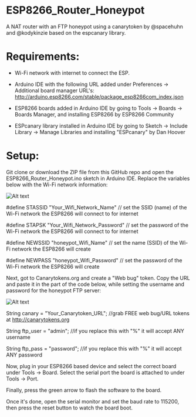 # ESP8266_Router_Honeypot
A NAT router with an FTP honeypot using a canarytoken by @spacehuhn and @kodykinzie based on the espcanary library.

<h1>Requirements:</h1>

* Wi-Fi network with internet to connect the ESP.

* Arduino IDE with the following URL added under Preferences -> Additional board manager URL's: http://arduino.esp8266.com/stable/package_esp8266com_index.json

* ESP8266 boards added in Arduino IDE by going to Tools -> Boards -> Boards Manager, and installing ESP8266 by ESP8266 Community

* ESPcanary library installed in Arduino IDE by going to Sketch -> Include Library -> Manage Libraries and installing "ESPcanary" by Dan Hoover



<h1>Setup:</h1>


Git clone or download the ZIP file from this GitHub repo and open the ESP8266_Router_Honeypot.ino sketch in Arduino IDE.
Replace the variables below with the Wi-Fi network information:

![Alt text](https://i.imgur.com/JIVvYhe.png "Update these")

#define STASSID "Your_Wifi_Network_Name" // set the SSID (name) of the Wi-Fi network the ESP8266 will connect to for internet

#define STAPSK  "Your_Wifi_Network_Password" // set the password of the Wi-Fi network the ESP8266 will connect to for internet

#define NEWSSID  "honeypot_Wifi_Name" // set the name (SSID) of the Wi-Fi network the ESP8266 will create

#define NEWPASS  "honeypot_Wifi_Password" // set the password of the Wi-Fi network the ESP8266 will create


Next, got to Canarytokens.org and create a "Web bug" token. Copy the URL and paste it in the part of the code below, while setting the username and password for the honeypot FTP server:

![Alt text](https://i.imgur.com/UY83p5k.png "Update these too")

String canary = "Your_Canarytoken_URL";  //grab FREE web bug/URL tokens at http://canarytokens.org

String ftp_user = "admin";    //if you replace this with "%" it will accept ANY username

String ftp_pass = "password"; //if you replace this with "%" it will accept ANY password


Now, plug in your ESP8266 based device and select the correct board under Tools -> Board. Select the serial port the board is attached to under Tools -> Port.

Finally, press the green arrow to flash the software to the board.

Once it's done, open the serial monitor and set the baud rate to 115200, then press the reset button to watch the board boot. 
                              
   


